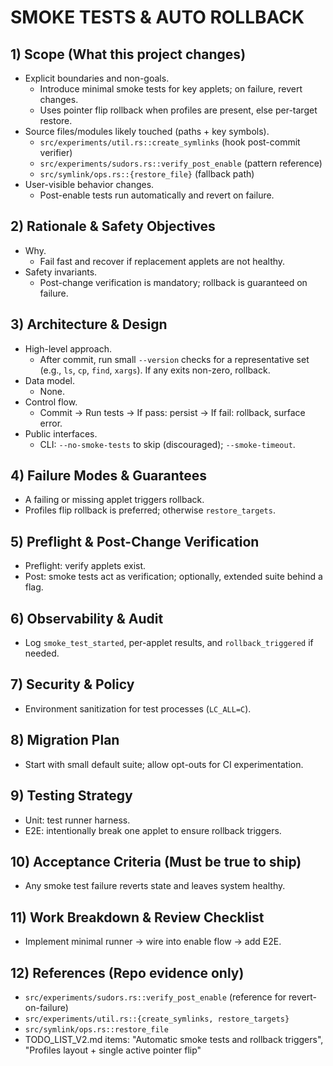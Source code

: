 # SMOKE TESTS & AUTO ROLLBACK

## 1) Scope (What this project changes)

- Explicit boundaries and non-goals.
  - Introduce minimal smoke tests for key applets; on failure, revert changes.
  - Uses pointer flip rollback when profiles are present, else per-target restore.
- Source files/modules likely touched (paths + key symbols).
  - `src/experiments/util.rs::create_symlinks` (hook post-commit verifier)
  - `src/experiments/sudors.rs::verify_post_enable` (pattern reference)
  - `src/symlink/ops.rs::{restore_file}` (fallback path)
- User-visible behavior changes.
  - Post-enable tests run automatically and revert on failure.

## 2) Rationale & Safety Objectives

- Why.
  - Fail fast and recover if replacement applets are not healthy.
- Safety invariants.
  - Post-change verification is mandatory; rollback is guaranteed on failure.

## 3) Architecture & Design

- High-level approach.
  - After commit, run small `--version` checks for a representative set (e.g., `ls`, `cp`, `find`, `xargs`). If any exits non-zero, rollback.
- Data model.
  - None.
- Control flow.
  - Commit → Run tests → If pass: persist → If fail: rollback, surface error.
- Public interfaces.
  - CLI: `--no-smoke-tests` to skip (discouraged); `--smoke-timeout`.

## 4) Failure Modes & Guarantees

- A failing or missing applet triggers rollback.
- Profiles flip rollback is preferred; otherwise `restore_targets`.

## 5) Preflight & Post-Change Verification

- Preflight: verify applets exist.
- Post: smoke tests act as verification; optionally, extended suite behind a flag.

## 6) Observability & Audit

- Log `smoke_test_started`, per-applet results, and `rollback_triggered` if needed.

## 7) Security & Policy

- Environment sanitization for test processes (`LC_ALL=C`).

## 8) Migration Plan

- Start with small default suite; allow opt-outs for CI experimentation.

## 9) Testing Strategy

- Unit: test runner harness.
- E2E: intentionally break one applet to ensure rollback triggers.

## 10) Acceptance Criteria (Must be true to ship)

- Any smoke test failure reverts state and leaves system healthy.

## 11) Work Breakdown & Review Checklist

- Implement minimal runner → wire into enable flow → add E2E.

## 12) References (Repo evidence only)

- `src/experiments/sudors.rs::verify_post_enable` (reference for revert-on-failure)
- `src/experiments/util.rs::{create_symlinks, restore_targets}`
- `src/symlink/ops.rs::restore_file`
- TODO_LIST_V2.md items: "Automatic smoke tests and rollback triggers", "Profiles layout + single active pointer flip"
